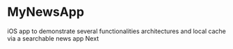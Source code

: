 # MyNewsApp
iOS app to demonstrate several functionalities architectures and local cache via a searchable news app 
Next
